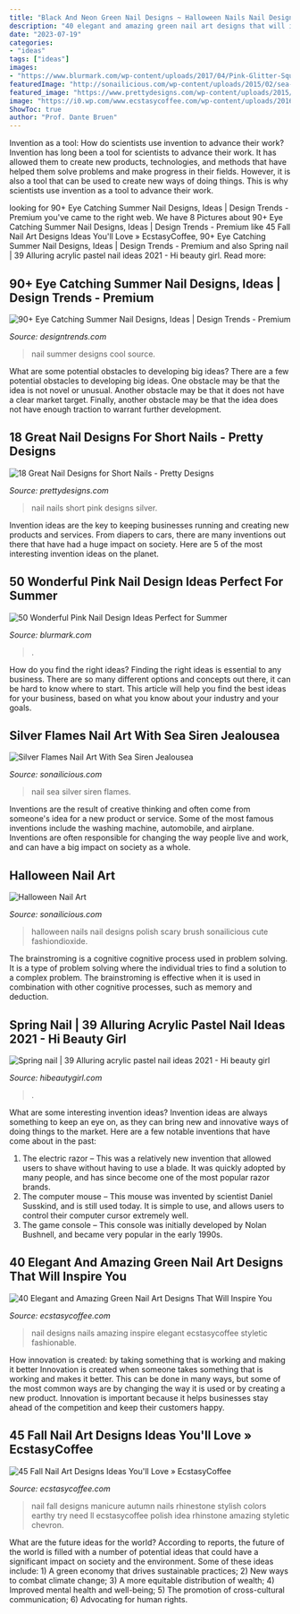 ```yaml
---
title: "Black And Neon Green Nail Designs ~ Halloween Nails Nail Designs Polish Scary Brush Sonailicious Cute Fashiondioxide"
description: "40 elegant and amazing green nail art designs that will inspire you"
date: "2023-07-19"
categories:
- "ideas"
tags: ["ideas"]
images:
- "https://www.blurmark.com/wp-content/uploads/2017/04/Pink-Glitter-Square-Nails.jpg"
featuredImage: "http://sonailicious.com/wp-content/uploads/2015/02/sea-green-nail-art-10.jpg"
featured_image: "https://www.prettydesigns.com/wp-content/uploads/2015/08/Pink-and-Black-Nail-Design-for-Short-Nails.jpg"
image: "https://i0.wp.com/www.ecstasycoffee.com/wp-content/uploads/2016/10/Fall-Nail-Designs-28.jpg"
ShowToc: true
author: "Prof. Dante Bruen"
---
```



Invention as a tool: How do scientists use invention to advance their work?
Invention has long been a tool for scientists to advance their work. It has allowed them to create new products, technologies, and methods that have helped them solve problems and make progress in their fields. However, it is also a tool that can be used to create new ways of doing things. This is why scientists use invention as a tool to advance their work.

	

		
looking for 90+ Eye Catching Summer Nail Designs, Ideas | Design Trends - Premium you've came to the right web. We have 8 Pictures about 90+ Eye Catching Summer Nail Designs, Ideas | Design Trends - Premium like 45 Fall Nail Art Designs Ideas You&#039;ll Love » EcstasyCoffee, 90+ Eye Catching Summer Nail Designs, Ideas | Design Trends - Premium and also Spring nail | 39 Alluring acrylic pastel nail ideas 2021 - Hi beauty girl. Read more:
		
    
## 90+ Eye Catching Summer Nail Designs, Ideas | Design Trends - Premium

<img loading=lazy src="https://images.designtrends.com/wp-content/uploads/2015/10/06082102/White-Summer-Nail-Designs.jpg" onerror="this.onerror=null;this.src='https://tse1.mm.bing.net/th?id=OIP.Y1Kvr4o4pEfiq1nwPjJGxwHaHa&amp;pid=15.1';" alt="90+ Eye Catching Summer Nail Designs, Ideas | Design Trends - Premium">

_Source: designtrends.com_

>nail summer designs cool source. 

	

What are some potential obstacles to developing big ideas?
There are a few potential obstacles to developing big ideas. One obstacle may be that the idea is not novel or unusual. Another obstacle may be that it does not have a clear market target. Finally, another obstacle may be that the idea does not have enough traction to warrant further development.

    
## 18 Great Nail Designs For Short Nails - Pretty Designs

<img loading=lazy src="https://www.prettydesigns.com/wp-content/uploads/2015/08/Pink-and-Black-Nail-Design-for-Short-Nails.jpg" onerror="this.onerror=null;this.src='https://tse3.mm.bing.net/th?id=OIP.LTXQopRFiM7gJJYMDkmBHAHaJ4&amp;pid=15.1';" alt="18 Great Nail Designs for Short Nails - Pretty Designs">

_Source: prettydesigns.com_

>nail nails short pink designs silver. 

	

Invention ideas are the key to keeping businesses running and creating new products and services. From diapers to cars, there are many inventions out there that have had a huge impact on society. Here are 5 of the most interesting invention ideas on the planet.

    
## 50 Wonderful Pink Nail Design Ideas Perfect For Summer

<img loading=lazy src="https://www.blurmark.com/wp-content/uploads/2017/04/Pink-Glitter-Square-Nails.jpg" onerror="this.onerror=null;this.src='https://tse3.mm.bing.net/th?id=OIP.loFrelGOXINxq_krc6L3AAHaHa&amp;pid=15.1';" alt="50 Wonderful Pink Nail Design Ideas Perfect for Summer">

_Source: blurmark.com_

>. 

	

How do you find the right ideas?
Finding the right ideas is essential to any business. There are so many different options and concepts out there, it can be hard to know where to start. This article will help you find the best ideas for your business, based on what you know about your industry and your goals.

    
## Silver Flames Nail Art With Sea Siren Jealousea

<img loading=lazy src="http://sonailicious.com/wp-content/uploads/2015/02/sea-green-nail-art-10.jpg" onerror="this.onerror=null;this.src='https://tse3.mm.bing.net/th?id=OIP.akhFCi5oAFaWImB9Ius1xgHaLH&amp;pid=15.1';" alt="Silver Flames Nail Art With Sea Siren Jealousea">

_Source: sonailicious.com_

>nail sea silver siren flames. 

	

Inventions are the result of creative thinking and often come from someone's idea for a new product or service. Some of the most famous inventions include the washing machine, automobile, and airplane. Inventions are often responsible for changing the way people live and work, and can have a big impact on society as a whole.

    
## Halloween Nail Art

<img loading=lazy src="http://sonailicious.com/wp-content/uploads/2013/10/halloween-nail-art-2.jpg" onerror="this.onerror=null;this.src='https://tse3.mm.bing.net/th?id=OIP.jbdNkcGLpIv_e6sz2ua6uQHaK8&amp;pid=15.1';" alt="Halloween Nail Art">

_Source: sonailicious.com_

>halloween nails nail designs polish scary brush sonailicious cute fashiondioxide. 

	

The brainstroming is a cognitive cognitive process used in problem solving. It is a type of problem solving where the individual tries to find a solution to a complex problem. The brainstroming is effective when it is used in combination with other cognitive processes, such as memory and deduction.

    
## Spring Nail | 39 Alluring Acrylic Pastel Nail Ideas 2021 - Hi Beauty Girl

<img loading=lazy src="https://hibeautygirl.com/wp-content/uploads/2021/03/28紫.jpg" onerror="this.onerror=null;this.src='https://tse2.mm.bing.net/th?id=OIP.J43U0rf9vVginUBWLh0LGgHaK1&amp;pid=15.1';" alt="Spring nail | 39 Alluring acrylic pastel nail ideas 2021 - Hi beauty girl">

_Source: hibeautygirl.com_

>. 

	

What are some interesting invention ideas?
Invention ideas are always something to keep an eye on, as they can bring new and innovative ways of doing things to the market. Here are a few notable inventions that have come about in the past: 
1. The electric razor – This was a relatively new invention that allowed users to shave without having to use a blade. It was quickly adopted by many people, and has since become one of the most popular razor brands. 
2. The computer mouse – This mouse was invented by scientist Daniel Susskind, and is still used today. It is simple to use, and allows users to control their computer cursor extremely well. 
3. The game console – This console was initially developed by Nolan Bushnell, and became very popular in the early 1990s.

    
## 40 Elegant And Amazing Green Nail Art Designs That Will Inspire You

<img loading=lazy src="http://www.ecstasycoffee.com/wp-content/uploads/2016/08/Fashionable-Green-and-White-Nail-Art-Design.jpg" onerror="this.onerror=null;this.src='https://tse2.mm.bing.net/th?id=OIP.RpOSQZesxZELSyT9W3ANEgHaJ4&amp;pid=15.1';" alt="40 Elegant and Amazing Green Nail Art Designs That Will Inspire You">

_Source: ecstasycoffee.com_

>nail designs nails amazing inspire elegant ecstasycoffee styletic fashionable. 

	

How innovation is created: by taking something that is working and making it better
Innovation is created when someone takes something that is working and makes it better. This can be done in many ways, but some of the most common ways are by changing the way it is used or by creating a new product. Innovation is important because it helps businesses stay ahead of the competition and keep their customers happy.

    
## 45 Fall Nail Art Designs Ideas You&#039;ll Love » EcstasyCoffee

<img loading=lazy src="https://i0.wp.com/www.ecstasycoffee.com/wp-content/uploads/2016/10/Fall-Nail-Designs-28.jpg" onerror="this.onerror=null;this.src='https://tse3.mm.bing.net/th?id=OIP.xgXVRctQH1Y_m-ofVlEWHwHaJ3&amp;pid=15.1';" alt="45 Fall Nail Art Designs Ideas You&#039;ll Love » EcstasyCoffee">

_Source: ecstasycoffee.com_

>nail fall designs manicure autumn nails rhinestone stylish colors earthy try need ll ecstasycoffee polish idea rhinstone amazing styletic chevron. 

	

What are the future ideas for the world?
According to reports, the future of the world is filled with a number of potential ideas that could have a significant impact on society and the environment. Some of these ideas include: 1) A green economy that drives sustainable practices; 2) New ways to combat climate change; 3) A more equitable distribution of wealth; 4) Improved mental health and well-being; 5) The promotion of cross-cultural communication; 6) Advocating for human rights.

